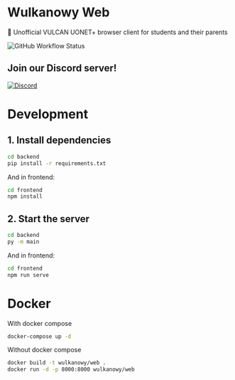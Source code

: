 # Wulkanowy Web

🌋 Unofficial VULCAN UONET+ browser client for students and their parents

![GitHub Workflow Status](https://github.com/wulkanowy/wulkanowy-web/workflows/Python%20application/badge.svg)

## Join our Discord server!

[![Discord](https://discordapp.com/api/guilds/390889354199040011/widget.png?style=banner2)](https://discord.com/invite/vccAQBr)

# Development

## 1. Install dependencies

```sh
cd backend
pip install -r requirements.txt
```
And in frontend:
```sh
cd frontend
npm install
```
## 2. Start the server

```sh
cd backend
py -m main
```
And in frontend:
```sh
cd frontend
npm run serve
```

# Docker

With docker compose

```sh
docker-compose up -d
```

Without docker compose

```sh
docker build -t wulkanowy/web .
docker run -d -p 8000:8000 wulkanowy/web
```
